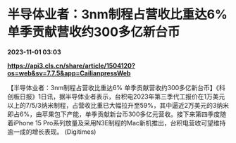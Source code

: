 # 半导体业者：3nm制程占营收比重达6% 单季贡献营收约300多亿新台币

**2023-11-01 03:03**

**https://api3.cls.cn/share/article/1504120?os=web&sv=7.7.5&app=CailianpressWeb**

【半导体业者：3nm制程占营收比重达6% 单季贡献营收约300多亿新台币】《科创板日报》1日讯，据半导体业者表示，台积电2023年第三季代工报价在1万美元以上的7/5/3纳米制程，占营收比重已大幅拉升至59%，其中逼近2万美元的3纳米即占6%，由苹果包下产能，单季贡献新台币300多亿元营收。接下来第四季度随着iPhone 15 Pro系列放量及采用N3E制程的Mac新机推出，台积电营收可望维持逾一成的增长表现。 (Digitimes)